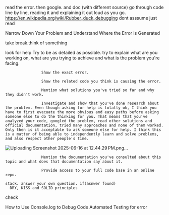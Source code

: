 read the error.
then google. and doc (with different source)
go through code line by line, reading it and explaining it out loud as you go. 
  https://en.wikipedia.org/wiki/Rubber_duck_debugging
  dont asssume just read

Narrow Down Your Problem and Understand Where the Error is Generated
  
  take break.think of something

look for help 
                    Try to be as detailed as possible. try to explain what are you working on, what are you trying to achieve and what is the problem you're facing.
                    
                    Show the exact error.
                    
                    Show the related code you think is causing the error.
                    
                    Mention what solutions you've tried so far and why they didn't work.
                    
                    Investigate and show that you've done research about the problem. Even though asking for help is totally ok, I think you have to first evacuate the more obvious and easy paths before asking someone else to do the thinking for you. That means that you've analyzed your code, googled the problem, read other solutions and official documentation, tried many approaches and none of them worked. Only then is it acceptable to ask someone else for help. I think this is a matter of being able to independently learn and solve problems, and also respect other people's time.
![Uploading Screenshot 2025-06-16 at 12.44.29 PM.png…]()

                    
                    
                    Mention the documentation you've consulted about this topic and what does that documentation say about it.
                    
                    Provide access to your full code base in an online repo.

    stack. answer your own question. if(asnwer found)
      DRY, KISS and SOLID principles


check

How to Use Console.log to Debug Code
Automated Testing for error

